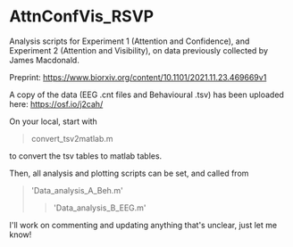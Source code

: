 # AttnConfVis_RSVP

Analysis scripts for Experiment 1 (Attention and Confidence), and Experiment 2 (Attention and Visibility), 
on data previously collected by James Macdonald.

Preprint: https://www.biorxiv.org/content/10.1101/2021.11.23.469669v1

A copy of the data (EEG .cnt files and Behavioural .tsv) has been uploaded here: https://osf.io/j2cah/

On your local, start with 
>convert_tsv2matlab.m 

to convert the tsv tables to matlab tables.

Then, all analysis and plotting scripts can be set, and called from 
>'Data_analysis_A_Beh.m'
>>'Data_analysis_B_EEG.m'

I'll work on commenting and updating anything that's unclear, just let me know!
